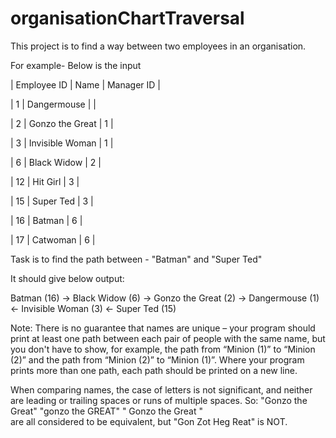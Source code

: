 # organisationChartTraversal
This project is to find a way between two employees in an organisation. 

For example- Below is the input

  | Employee ID | Name            | Manager ID |
  
  | 1           | Dangermouse     |            |
  
  | 2           | Gonzo the Great | 1          |
  
  | 3           | Invisible Woman | 1          |
  
  | 6           | Black Widow     | 2          |
  
  | 12          | Hit Girl        | 3          |
  
  | 15          | Super Ted       | 3          |
  
  | 16          | Batman          | 6          |
  
  | 17          | Catwoman        | 6          |
  
Task is to find the path between - "Batman" and "Super Ted"

It should give below output:

Batman (16) -> Black Widow (6) -> Gonzo the Great (2) -> Dangermouse (1) <- Invisible Woman (3) <- Super Ted (15)

Note: There is no guarantee that names are unique – your program should print at least one path between each pair of
 people with the same name, but you don't have to show, for example, the path from “Minion (1)” to “Minion (2)” 
 and the path from “Minion (2)” to “Minion (1)”. Where your program prints more than one path, 
 each path should be printed on a new line.
 
 When comparing names, the case of letters is not significant, and neither are leading or trailing spaces or runs of multiple spaces. 
 So: "Gonzo the Great"
    "gonzo the GREAT" 
	" Gonzo the Great "  
are all considered to be equivalent, but 
  "Gon Zot Heg Reat" is NOT.